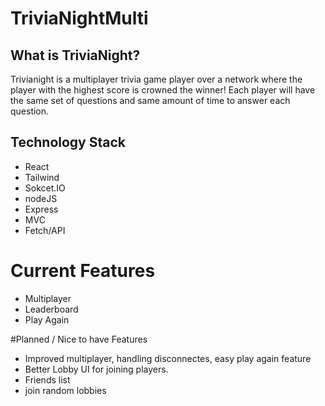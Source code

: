 # TriviaNightMulti

## What is TriviaNight?
Trivianight is a multiplayer trivia game player over a network where the player with the highest score is crowned the winner! Each player will have the same set of questions and same amount of time to answer each question.

## Technology Stack
- React
- Tailwind
- Sokcet.IO
- nodeJS
- Express
- MVC
- Fetch/API

# Current Features
- Multiplayer
- Leaderboard
- Play Again

#Planned / Nice to have Features
- Improved multiplayer, handling disconnectes, easy play again feature
- Better Lobby UI for joining players.
- Friends list
- join random lobbies
